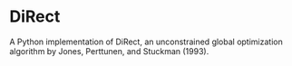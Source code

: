 # DiRect
A Python implementation of DiRect, an unconstrained global optimization algorithm by Jones, Perttunen, and Stuckman (1993).
